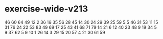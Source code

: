 # exercise-wide-v213
46
60
64
49
12
2
36
16
35
56
28
45
14
30
24
29
39
25
59
5
5
46
31
53
11
15
31
76
24
22
53
83
49
69
17
25
43
41
68
71
79
14
21
6
12
40
23
48
9
19
34
5
9
37
62
5
9
10
1
26
14
3
29
15
20
57
4
21
30
61
59
